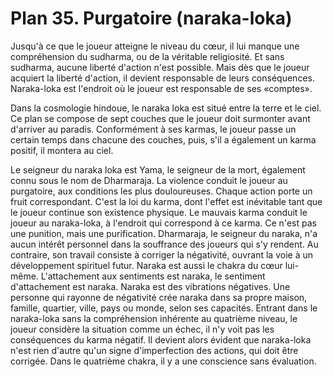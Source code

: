 # Plan 35. Purgatoire (naraka-loka)

Jusqu'à ce que le joueur atteigne le niveau du cœur, il lui manque une compréhension du sudharma, ou de la véritable religiosité. Et sans sudharma, aucune liberté d'action n'est possible. Mais dès que le joueur acquiert la liberté d'action, il devient responsable de leurs conséquences. Naraka-loka est l'endroit où le joueur est responsable de ses «comptes».

Dans la cosmologie hindoue, le naraka loka est situé entre la terre et le ciel. Ce plan se compose de sept couches que le joueur doit surmonter avant d'arriver au paradis. Conformément à ses karmas, le joueur passe un certain temps dans chacune des couches, puis, s'il a également un karma positif, il montera au ciel.

Le seigneur du naraka loka est Yama, le seigneur de la mort, également connu sous le nom de Dharmaraja. La violence conduit le joueur au purgatoire, aux conditions les plus douloureuses. Chaque action porte un fruit correspondant. C'est la loi du karma, dont l'effet est inévitable tant que le joueur continue son existence physique. Le mauvais karma conduit le joueur au naraka-loka, à l'endroit qui correspond à ce karma. Ce n'est pas une punition, mais une purification. Dharmaraja, le seigneur du naraka, n'a aucun intérêt personnel dans la souffrance des joueurs qui s'y rendent. Au contraire, son travail consiste à corriger la négativité, ouvrant la voie à un développement spirituel futur. Naraka est aussi le chakra du cœur lui-même. L'attachement aux sentiments est naraka, le sentiment d'attachement est naraka. Naraka est des vibrations négatives. Une personne qui rayonne de négativité crée naraka dans sa propre maison, famille, quartier, ville, pays ou monde, selon ses capacités. Entrant dans le naraka-loka sans la compréhension inhérente au quatrième niveau, le joueur considère la situation comme un échec, il n'y voit pas les conséquences du karma négatif. Il devient alors évident que naraka-loka n'est rien d'autre qu'un signe d'imperfection des actions, qui doit être corrigée. Dans le quatrième chakra, il y a une conscience sans évaluation.
